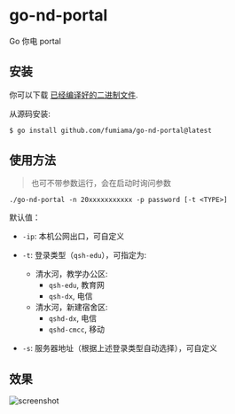 # go-nd-portal
Go 你电 portal

## 安装

你可以下载 [已经编译好的二进制文件](https://github.com/fumiama/go-nd-portal/releases).

从源码安装:
```bash
$ go install github.com/fumiama/go-nd-portal@latest
```

## 使用方法

> 也可不带参数运行，会在启动时询问参数

```
./go-nd-portal -n 20xxxxxxxxxxx -p password [-t <TYPE>]
```
默认值：
 * `-ip`: 本机公网出口，可自定义

 * `-t`: 登录类型（`qsh-edu`），可指定为:
    * 清水河，教学办公区: 
      * `qsh-edu`,   教育网  
      * `qsh-dx`,    电信  
    * 清水河，新建宿舍区: 
      * `qshd-dx`,   电信  
      * `qshd-cmcc`, 移动  

 * `-s`: 服务器地址（根据上述登录类型自动选择），可自定义


## 效果

<img alt="screenshot" src="https://github.com/user-attachments/assets/1e4a7f0b-d9c5-4b4e-a5f7-a2f39f7ca3a3">
